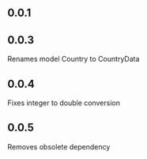 ## 0.0.1

## 0.0.3

Renames model Country to CountryData

## 0.0.4

Fixes integer to double conversion

## 0.0.5

Removes obsolete dependency